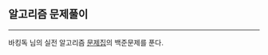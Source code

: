 ## 알고리즘 문제풀이 



---------

바킹독 님의 실전 알고리즘 [문제집](https://github.com/encrypted-def/basic-algo-lecture/blob/master/workbook.md)의 백준문제를 푼다. 



 